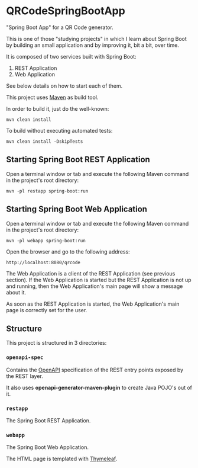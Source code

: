 # QRCodeSpringBootApp

"Spring Boot App" for a QR Code generator.

This is one of those "studying projects" in which I learn about Spring
Boot by building an small application and by improving it, bit a bit,
over time.

It is composed of two services built with Spring Boot:

1. REST Application
2. Web Application

See below details on how to start each of them.

This project uses [Maven](https://maven.apache.org/what-is-maven.html)
as build tool.

In order to build it, just do the well-known:

```
mvn clean install
```

To build without executing automated tests:

```
mvn clean install -DskipTests
```

## Starting Spring Boot REST Application

Open a terminal window or tab and execute the following Maven command
in the project's root directory:

```
mvn -pl restapp spring-boot:run
```

## Starting Spring Boot Web Application

Open a terminal window or tab and execute the following Maven command
in the project's root directory:

```
mvn -pl webapp spring-boot:run
```

Open the browser and go to the following address:

```
http://localhost:8080/qrcode
```

The Web Application is a client of the REST Application (see previous
section). If the Web Application is started but the REST Application
is not up and running, then the Web Application's main page will show
a message about it.

As soon as the REST Application is started, the Web Application's
main page is correctly set for the user.

## Structure

This project is structured in 3 directories:

### `openapi-spec`

Contains the [OpenAPI](https://www.openapis.org/what-is-openapi)
specification of the REST entry points exposed by the REST layer.

It also uses **openapi-generator-maven-plugin** to create Java POJO's
out of it.

### `restapp`

The Spring Boot REST Application.

### `webapp`

The Spring Boot Web Application.

The HTML page is templated with
[Thymeleaf](https://www.thymeleaf.org/doc/tutorials/3.1/usingthymeleaf.html#what-is-thymeleaf).
